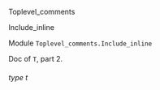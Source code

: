 Toplevel_comments

Include_inline

Module `Toplevel_comments.Include_inline`

Doc of `T`, part 2.

<a id="type-t"></a>

###### type t
